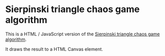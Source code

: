 Sierpinski triangle chaos game algorithm
========================================

This is a HTML / JavaScript version of the [Sierpinski triangle chaos game algorithm](https://en.wikipedia.org/wiki/Sierpinski_triangle#Chaos_game).

It draws the result to a HTML Canvas element.
